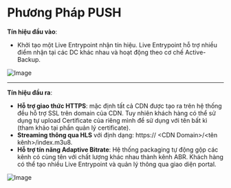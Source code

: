 # Phương Pháp PUSH

**Tín hiệu đầu vào**:

* Khởi tạo một Live Entrypoint nhận tín hiệu. Live Entrypoint hỗ trợ nhiều điểm nhận tại các DC khác nhau và hoạt động theo cơ chế Active-Backup.

![Image](https://github.com/vngcloud/docs/blob/main/Vietnamese/.gitbook/assets/image%20(205).png?raw=true)

***

**Tín hiệu đầu ra**:

* **Hỗ trợ giao thức HTTPS**: mặc định tất cả CDN được tạo ra trên hệ thống đều hỗ trợ SSL trên domain của CDN. Tuy nhiên khách hàng có thể sử dụng tự upload Certificate của riêng mình để sử dụng với tên bất kì (tham khảo tại phần quản lý certificate).
* **Streaming thông qua HLS** với định dạng: https:// \<CDN Domain>/\<tên kênh>/index.m3u8.
* **Hỗ trợ tín năng Adaptive Bitrate**: Hệ thống packaging tự động gộp các kênh có cùng tên với chất lượng khác nhau thành kênh ABR. Khách hàng có thể tạo nhiều Live Entrypoint và quản lý thông qua giao diện portal.

![Image](https://github.com/vngcloud/docs/blob/main/Vietnamese/.gitbook/assets/image%20(206).png?raw=true)

